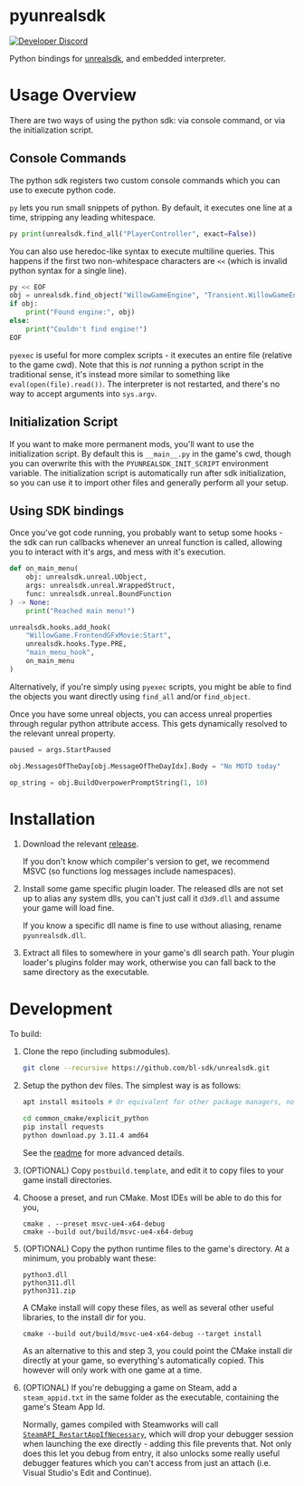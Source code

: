 # pyunrealsdk
[![Developer Discord](https://img.shields.io/static/v1?label=&message=Developer%20Discord&logo=discord&color=222)](https://discord.gg/VJXtHvh)

Python bindings for [unrealsdk](https://github.com/bl-sdk/unrealsdk), and embedded interpreter.

# Usage Overview
There are two ways of using the python sdk: via console command, or via the initialization script.

## Console Commands
The python sdk registers two custom console commands which you can use to execute python code.

`py` lets you run small snippets of python. By default, it executes one line at a time, stripping
any leading whitespace.

```py
py print(unrealsdk.find_all("PlayerController", exact=False))
```

You can also use heredoc-like syntax to execute multiline queries. This happens if the first two
non-whitespace characters are `<<` (which is invalid python syntax for a single line).
```py
py << EOF
obj = unrealsdk.find_object("WillowGameEngine", "Transient.WillowGameEngine_0")
if obj:
    print("Found engine:", obj)
else:
    print("Couldn't find engine!")
EOF
```

`pyexec` is useful for more complex scripts - it executes an entire file (relative to the game cwd).
Note that this is *not* running a python script in the traditional sense, it's instead more similar
to something like `eval(open(file).read())`. The interpreter is not restarted, and there's no way to
accept arguments into `sys.argv`.

## Initialization Script
If you want to make more permanent mods, you'll want to use the initialization script. By default
this is `__main__.py` in the game's cwd, though you can overwrite this with the
`PYUNREALSDK_INIT_SCRIPT` environment variable. The initialization script is automatically run after
sdk initialization, so you can use it to import other files and generally perform all your setup.

## Using SDK bindings
Once you've got code running, you probably want to setup some hooks - the sdk can run callbacks
whenever an unreal function is called, allowing you to interact with it's args, and mess with it's
execution.

```py
def on_main_menu(
    obj: unrealsdk.unreal.UObject,
    args: unrealsdk.unreal.WrappedStruct,
    func: unrealsdk.unreal.BoundFunction
) -> None:
    print("Reached main menu!")

unrealsdk.hooks.add_hook(
    "WillowGame.FrontendGFxMovie:Start",
    unrealsdk.hooks.Type.PRE,
    "main_menu_hook",
    on_main_menu
)
```

Alternatively, if you're simply using `pyexec` scripts, you might be able to find the objects you
want directly using `find_all` and/or `find_object`.

Once you have some unreal objects, you can access unreal properties through regular python attribute
access. This gets dynamically resolved to the relevant unreal property.

```py
paused = args.StartPaused

obj.MessagesOfTheDay[obj.MessageOfTheDayIdx].Body = "No MOTD today"

op_string = obj.BuildOverpowerPromptString(1, 10)
```

# Installation
1. Download the relevant [release](https://github.com/bl-sdk/pyunrealsdk/releases).

   If you don't know which compiler's version to get, we recommend MSVC (so functions log messages
   include namespaces).

2. Install some game specific plugin loader. The released dlls are not set up to alias any system
   dlls, you can't just call it `d3d9.dll` and assume your game will load fine.

   If you know a specific dll name is fine to use without aliasing, rename `pyunrealsdk.dll`.

3. Extract all files to somewhere in your game's dll search path. Your plugin loader's plugins
   folder may work, otherwise you can fall back to the same directory as the executable.

# Development
To build:

1. Clone the repo (including submodules).
   ```sh
   git clone --recursive https://github.com/bl-sdk/unrealsdk.git
   ```

2. Setup the python dev files. The simplest way is as follows:
   ```sh
   apt install msitools # Or equivalent for other package managers, not required on Windows

   cd common_cmake/explicit_python
   pip install requests
   python download.py 3.11.4 amd64
   ```
   See the [readme](common_cmake/explicit_python/Readme.md) for more advanced details.

3. (OPTIONAL) Copy `postbuild.template`, and edit it to copy files to your game install directories.

4. Choose a preset, and run CMake. Most IDEs will be able to do this for you,
   ```
   cmake . --preset msvc-ue4-x64-debug
   cmake --build out/build/msvc-ue4-x64-debug
   ```

5. (OPTIONAL) Copy the python runtime files to the game's directory. At a minimum, you probably
   want these:
   ```
   python3.dll
   python311.dll
   python311.zip
   ```

   A CMake install will copy these files, as well as several other useful libraries, to the install
   dir for you.
   ```
   cmake --build out/build/msvc-ue4-x64-debug --target install
   ```

   As an alternative to this and step 3, you could point the CMake install dir directly at your
   game, so everything's automatically copied. This however will only work with one game at a time.

6. (OPTIONAL) If you're debugging a game on Steam, add a `steam_appid.txt` in the same folder as the
   executable, containing the game's Steam App Id.

   Normally, games compiled with Steamworks will call
   [`SteamAPI_RestartAppIfNecessary`](https://partner.steamgames.com/doc/sdk/api#SteamAPI_RestartAppIfNecessary),
   which will drop your debugger session when launching the exe directly - adding this file prevents
   that. Not only does this let you debug from entry, it also unlocks some really useful debugger
   features which you can't access from just an attach (i.e. Visual Studio's Edit and Continue).
